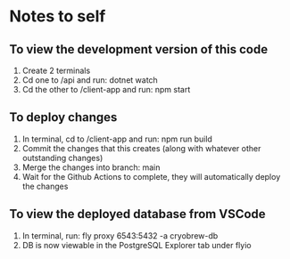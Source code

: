 # Notes to self

## To view the development version of this code

1. Create 2 terminals
2. Cd one to /api and run: dotnet watch
3. Cd the other to /client-app and run: npm start

## To deploy changes

1. In terminal, cd to /client-app and run: npm run build
2. Commit the changes that this creates (along with whatever other outstanding changes)
3. Merge the changes into branch: main
4. Wait for the Github Actions to complete, they will automatically deploy the changes

## To view the deployed database from VSCode

1. In terminal, run: fly proxy 6543:5432 -a cryobrew-db
2. DB is now viewable in the PostgreSQL Explorer tab under flyio
